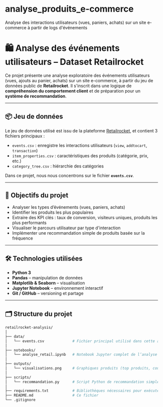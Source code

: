 # analyse_produits_e-commerce
Analyse des interactions utilisateurs (vues, paniers, achats) sur un site e-commerce à partir de logs d'événements
# 🛍️ Analyse des événements utilisateurs – Dataset Retailrocket

Ce projet présente une analyse exploratoire des événements utilisateurs (vues, ajouts au panier, achats) sur un site e-commerce, à partir du jeu de données public de **Retailrocket**. Il s'inscrit dans une logique de **compréhension du comportement client** et de préparation pour un **système de recommandation**.

---

## 📦 Jeu de données

Le jeu de données utilisé est issu de la plateforme [Retailrocket](https://www.kaggle.com/datasets/retailrocket/ecommerce-dataset), et contient 3 fichiers principaux :

- `events.csv` : enregistre les interactions utilisateurs (`view`, `addtocart`, `transaction`)
- `item_properties.csv` : caractéristiques des produits (catégorie, prix, etc.)
- `category_tree.csv` : hiérarchie des catégories

Dans ce projet, nous nous concentrons sur le fichier **`events.csv`**.

---

## 🎯 Objectifs du projet

- Analyser les types d’événements (vues, paniers, achats)
- Identifier les produits les plus populaires
- Extraire des KPI clés : taux de conversion, visiteurs uniques, produits les plus performants
- Visualiser le parcours utilisateur par type d'interaction
- Implémenter une recommandation simple de produits basée sur la fréquence

---

## 🛠️ Technologies utilisées

- **Python 3**
- **Pandas** – manipulation de données
- **Matplotlib & Seaborn** – visualisation
- **Jupyter Notebook** – environnement interactif
- **Git / GitHub** – versioning et partage

---

## 🗂️ Structure du projet

```bash
retailrocket-analysis/
│
├── data/
│   └── events.csv             # Fichier principal utilisé dans cette analyse
│
├── notebooks/
│   └── analyse_retail.ipynb   # Notebook Jupyter complet de l’analyse
│
├── outputs/
│   └── visualisations.png     # Graphiques produits (top produits, courbes, etc.)
│
├── scripts/
│   └── recommandation.py      # Script Python de recommandation simple
│
├── requirements.txt           # Bibliothèques nécessaires pour exécuter le projet
├── README.md                  # Ce fichier
└── .gitignore

